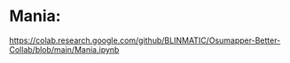 # Mania:
https://colab.research.google.com/github/BLINMATIC/Osumapper-Better-Collab/blob/main/Mania.ipynb
